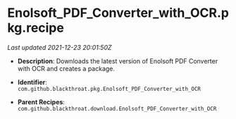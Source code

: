 # Enolsoft_PDF_Converter_with_OCR.pkg.recipe

_Last updated 2021-12-23 20:01:50Z_

- **Description**: Downloads the latest version of Enolsoft PDF Converter with OCR and creates a package.

- **Identifier**: `com.github.blackthroat.pkg.Enolsoft_PDF_Converter_with_OCR`

- **Parent Recipes**: `com.github.blackthroat.download.Enolsoft_PDF_Converter_with_OCR`
